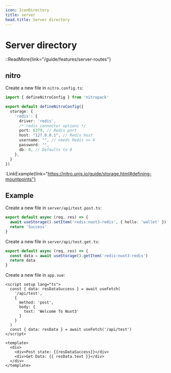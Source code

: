 ```yaml
---
icon: IconDirectory
title: server
head.title: Server directory
---
```


# Server directory

::ReadMore{link="/guide/features/server-routes"}

## nitro

Create a new file in `nitro.config.ts`:

```ts [nitro.config.ts]
import { defineNitroConfig } from 'nitropack'

export default defineNitroConfig({
  storage: {
    'redis': {
      driver: 'redis',
      /* redis connector options */
      port: 6379, // Redis port
      host: "127.0.0.1", // Redis host
      username: "", // needs Redis >= 6
      password: "",
      db: 0, // Defaults to 0
    },
  }
})
```

:LinkExample{link="https://nitro.unjs.io/guide/storage.html#defining-mountpoints"}

## Example

Create a new file in `server/api/test.post.ts`:

```ts [/server/api/test.post.ts]
export default async (req, res) => {
  await useStorage().setItem('redis:nuxt3-redis', { hello: 'wallet' })
  return 'Success'
}
```

Create a new file in `server/api/test.get.ts`:

```ts [/server/api/test.get.ts]
export default async (req, res) => {
  const data = await useStorage().getItem('redis:nuxt3-redis')
  return data
}
```

Create a new file in `app.vue`:

```vue [app.vue]
<script setup lang="ts">
  const { data: resDataSuccess } = await useFetch(
    '/api/test', 
    {
      method: 'post',
      body: {
        text: 'Welcome To Nuxt3'
      }
    }
  )
  const { data: resData } = await useFetch('/api/test')
</script>

<template>
  <div>
    <div>Post state: {{resDataSuccess}}</div>
    <div>Get Data: {{ resData.text }}</div>
  </div>
</template>
```

